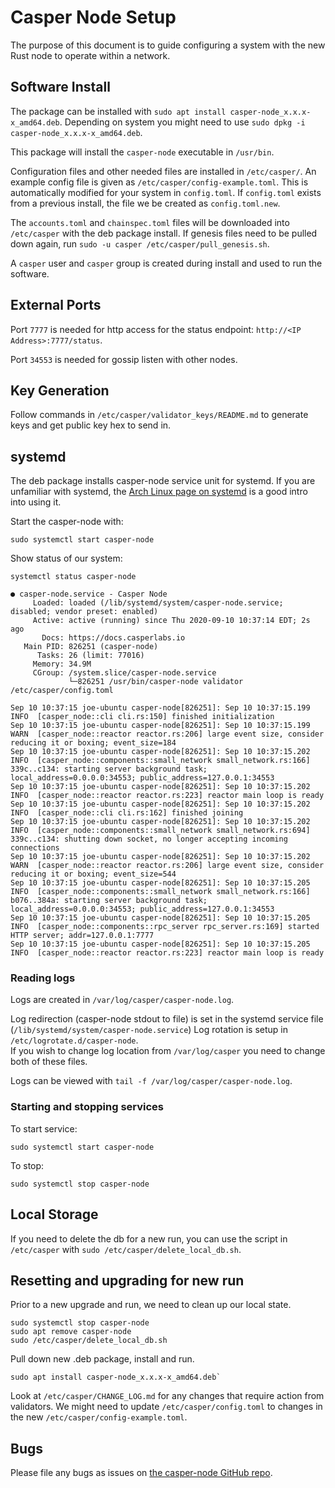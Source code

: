 # Casper Node Setup

The purpose of this document is to guide configuring a system with the new Rust node to operate within a network.

## Software Install

The package can be installed with `sudo apt install casper-node_x.x.x-x_amd64.deb`.  Depending on system you
might need to use `sudo dpkg -i casper-node_x.x.x-x_amd64.deb`.

This package will install the `casper-node` executable in `/usr/bin`.

Configuration files and other needed files are installed in `/etc/casper/`. An example config file is given
as `/etc/casper/config-example.toml`. This is automatically modified for your system in `config.toml`. If 
`config.toml` exists from a previous install, the file we be created as `config.toml.new`. 

The `accounts.toml` and `chainspec.toml` files will be downloaded into `/etc/casper` with the deb package install. 
If genesis files need to be pulled down again, run `sudo -u casper /etc/casper/pull_genesis.sh`. 

A `casper` user and `casper` group is created during install and used to run the software. 

## External Ports

Port `7777` is needed for http access for the status endpoint: `http://<IP Address>:7777/status`.

Port `34553` is needed for gossip listen with other nodes.

## Key Generation

Follow commands in `/etc/casper/validator_keys/README.md` to generate keys and get public key hex to send in.

## systemd

The deb package installs casper-node service unit for systemd.  If you are unfamiliar with systemd, 
the [Arch Linux page on systemd](https://wiki.archlinux.org/index.php/systemd) is a good intro into using it.

Start the casper-node with:

`sudo systemctl start casper-node`

Show status of our system:

`systemctl status casper-node`

```
● casper-node.service - Casper Node
     Loaded: loaded (/lib/systemd/system/casper-node.service; disabled; vendor preset: enabled)
     Active: active (running) since Thu 2020-09-10 10:37:14 EDT; 2s ago
       Docs: https://docs.casperlabs.io
   Main PID: 826251 (casper-node)
      Tasks: 26 (limit: 77016)
     Memory: 34.9M
     CGroup: /system.slice/casper-node.service
             └─826251 /usr/bin/casper-node validator /etc/casper/config.toml

Sep 10 10:37:15 joe-ubuntu casper-node[826251]: Sep 10 10:37:15.199 INFO  [casper_node::cli cli.rs:150] finished initialization
Sep 10 10:37:15 joe-ubuntu casper-node[826251]: Sep 10 10:37:15.199 WARN  [casper_node::reactor reactor.rs:206] large event size, consider reducing it or boxing; event_size=184
Sep 10 10:37:15 joe-ubuntu casper-node[826251]: Sep 10 10:37:15.202 INFO  [casper_node::components::small_network small_network.rs:166] 339c..c134: starting server background task; local_address=0.0.0.0:34553; public_address=127.0.0.1:34553
Sep 10 10:37:15 joe-ubuntu casper-node[826251]: Sep 10 10:37:15.202 INFO  [casper_node::reactor reactor.rs:223] reactor main loop is ready
Sep 10 10:37:15 joe-ubuntu casper-node[826251]: Sep 10 10:37:15.202 INFO  [casper_node::cli cli.rs:162] finished joining
Sep 10 10:37:15 joe-ubuntu casper-node[826251]: Sep 10 10:37:15.202 INFO  [casper_node::components::small_network small_network.rs:694] 339c..c134: shutting down socket, no longer accepting incoming connections
Sep 10 10:37:15 joe-ubuntu casper-node[826251]: Sep 10 10:37:15.202 WARN  [casper_node::reactor reactor.rs:206] large event size, consider reducing it or boxing; event_size=544
Sep 10 10:37:15 joe-ubuntu casper-node[826251]: Sep 10 10:37:15.205 INFO  [casper_node::components::small_network small_network.rs:166] b076..384a: starting server background task; local_address=0.0.0.0:34553; public_address=127.0.0.1:34553
Sep 10 10:37:15 joe-ubuntu casper-node[826251]: Sep 10 10:37:15.205 INFO  [casper_node::components::rpc_server rpc_server.rs:169] started HTTP server; addr=127.0.0.1:7777
Sep 10 10:37:15 joe-ubuntu casper-node[826251]: Sep 10 10:37:15.205 INFO  [casper_node::reactor reactor.rs:223] reactor main loop is ready
```

### Reading logs

Logs are created in `/var/log/casper/casper-node.log`.

Log redirection (casper-node stdout to file) is set in the systemd service file (`/lib/systemd/system/casper-node.service`) 
Log rotation is setup in `/etc/logrotate.d/casper-node`.  
If you wish to change log location from `/var/log/casper` you need to change both of these files.

Logs can be viewed with `tail -f /var/log/casper/casper-node.log`. 

### Starting and stopping services

To start service:

`sudo systemctl start casper-node`

To stop:

`sudo systemctl stop casper-node`

## Local Storage

If you need to delete the db for a new run,
you can use the script in `/etc/casper` with `sudo /etc/casper/delete_local_db.sh`.

## Resetting and upgrading for new run

Prior to a new upgrade and run, we need to clean up our local state.

```
sudo systemctl stop casper-node
sudo apt remove casper-node
sudo /etc/casper/delete_local_db.sh
```

Pull down new .deb package, install and run.

```
sudo apt install casper-node_x.x.x-x_amd64.deb`
```
 
Look at `/etc/casper/CHANGE_LOG.md` for any changes that require action from
validators. We might need to update `/etc/casper/config.toml` to changes in the new
`/etc/casper/config-example.toml`.

## Bugs

Please file any bugs as issues on [the casper-node GitHub repo](https://github.com/CasperLabs/casper-node).
